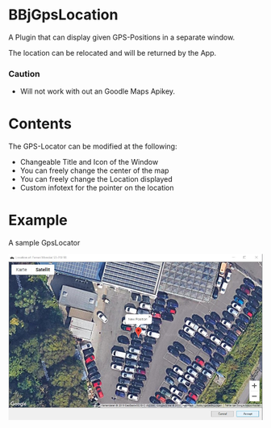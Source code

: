 # BBjGpsLocation
A Plugin that can display given GPS-Positions in a separate window.


The location can be relocated and will be returned by the App.
### Caution
- Will not work with out an Goodle Maps Apikey. 



# Contents
The GPS-Locator can be modified at the following:
- Changeable Title and Icon of the Window
- You can freely change the center of the map 
- You can freely change the Location displayed
- Custom infotext for the pointer on the location

# Example
A sample GpsLocator

![BBjGpsLocationDemoImage](https://raw.githubusercontent.com/BBj-Plugins/BBjGpsLocation/master/docs/screenshots/GpsLocationDemoImage.jpg)
